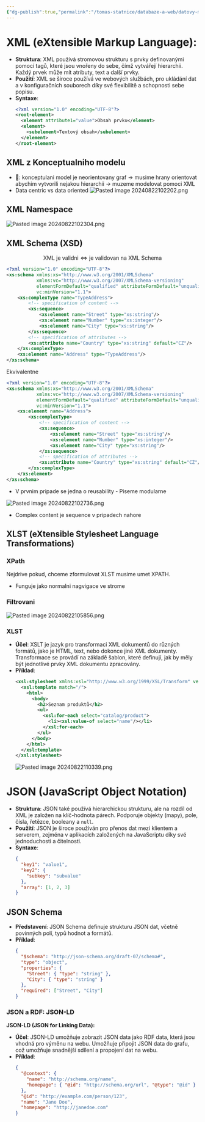 ```yaml
---
{"dg-publish":true,"permalink":"/tomas-statnice/databaze-a-web/datovy-management/datove-formaty/hierarchicka-data/","tags":["databaze_a_web","datovy_management","tomas"],"noteIcon":""}
---
```


# XML (eXtensible Markup Language):
- **Struktura**: XML používá stromovou strukturu s prvky definovanými pomocí tagů, které jsou vnořeny do sebe, čímž vytvářejí hierarchii. Každý prvek může mít atributy, text a další prvky.
- **Použití**: XML se široce používá ve webových službách, pro ukládání dat a v konfiguračních souborech díky své flexibilitě a schopnosti sebe popisu.
- **Syntaxe**:
  ```xml
  <?xml version="1.0" encoding="UTF-8"?>
  <root-element>
    <element attribute1="value">Obsah prvku</element>
    <element>
      <subelement>Textový obsah</subelement>
    </element>
  </root-element>
  ```
## XML z Konceptualniho modelu
- 👀: konceptulani model je neorientovany graf -> musime hrany orientovat abychim vytvorili nejakou hierarchii -> muzeme modelovat pomoci XML
- Data centric vs data oriented
![Pasted image 20240822102202.png](/img/user/assets/img/Pasted%20image%2020240822102202.png)
## XML Namespace
![Pasted image 20240822102304.png](/img/user/assets/img/Pasted%20image%2020240822102304.png)
## XML Schema (XSD)
$$\text{XML je validni} \Leftrightarrow \text{je validovan na XML Schema} $$
```xml
<?xml version="1.0" encoding="UTF-8"?>
<xs:schema xmlns:xs="http://www.w3.org/2001/XMLSchema"
           xmlns:vc="http://www.w3.org/2007/XMLSchema-versioning"
           elementFormDefault="qualified" attributeFormDefault="unqualified"
           vc:minVersion="1.1">
    <xs:complexType name="TypeAddress">
        <!-- specification of content -->
        <xs:sequence>
            <xs:element name="Street" type="xs:string"/>
            <xs:element name="Number" type="xs:integer"/>
            <xs:element name="City" type="xs:string"/>
        </xs:sequence>
        <!-- specification of attributes -->
        <xs:attribute name="Country" type="xs:string" default="CZ"/>
    </xs:complexType>
    <xs:element name="Address" type="TypeAddress"/>
</xs:schema>
```
Ekvivalentne
```xml
<?xml version="1.0" encoding="UTF-8"?>
<xs:schema xmlns:xs="http://www.w3.org/2001/XMLSchema"
           xmlns:vc="http://www.w3.org/2007/XMLSchema-versioning"
           elementFormDefault="qualified" attributeFormDefault="unqualified"
           vc:minVersion="1.1">
    <xs:element name="Address">
	    <xs:complexType>
	        <!-- specification of content -->
	        <xs:sequence>
	            <xs:element name="Street" type="xs:string"/>
	            <xs:element name="Number" type="xs:integer"/>
	            <xs:element name="City" type="xs:string"/>
	        </xs:sequence>
	        <!-- specification of attributes -->
	        <xs:attribute name="Country" type="xs:string" default="CZ"/>
	    </xs:complexType>
    </xs:element>
</xs:schema>
```

- V prvnim pripade se jedna o reusability - Piseme modularne

![Pasted image 20240822102736.png](/img/user/assets/img/Pasted%20image%2020240822102736.png)
- Complex content je sequence v pripadech nahore
## XLST  (eXtensible Stylesheet Language Transformations)
### XPath
Nejdrive pokud, chceme zformulovat XLST musime umet XPATH.
- Funguje jako normalni nagvigace ve strome
### Filtrovani
![Pasted image 20240822105856.png](/img/user/assets/img/Pasted%20image%2020240822105856.png)
### XLST
- **Účel**: XSLT je jazyk pro transformaci XML dokumentů do různých formátů, jako je HTML, text, nebo dokonce jiné XML dokumenty. Transformace se provádí na základě šablon, které definují, jak by měly být jednotlivé prvky XML dokumentu zpracovány.
- **Příklad**:
  ```xml
  <xsl:stylesheet xmlns:xsl="http://www.w3.org/1999/XSL/Transform" version="1.0">
    <xsl:template match="/">
      <html>
        <body>
          <h2>Seznam produktů</h2>
          <ul>
            <xsl:for-each select="catalog/product">
              <li><xsl:value-of select="name"/></li>
            </xsl:for-each>
          </ul>
        </body>
      </html>
    </xsl:template>
  </xsl:stylesheet>
  ```
  ![Pasted image 20240822110339.png](/img/user/assets/img/Pasted%20image%2020240822110339.png)
# JSON (JavaScript Object Notation)
- **Struktura**: JSON také používá hierarchickou strukturu, ale na rozdíl od XML je založen na klíč-hodnota párech. Podporuje objekty (mapy), pole, čísla, řetězce, booleany a `null`.
- **Použití**: JSON je široce používán pro přenos dat mezi klientem a serverem, zejména v aplikacích založených na JavaScriptu díky své jednoduchosti a čitelnosti.
- **Syntaxe**:
  ```json
  {
    "key1": "value1",
    "key2": {
      "subkey": "subvalue"
    },
    "array": [1, 2, 3]
  }
  ```

## JSON Schema
- **Představení**: JSON Schema definuje strukturu JSON dat, včetně povinných polí, typů hodnot a formátů.
- **Příklad**:
  ```json
  {
    "$schema": "http://json-schema.org/draft-07/schema#",
    "type": "object",
    "properties": {
      "Street": { "type": "string" },
      "City": { "type": "string" }
    },
    "required": ["Street", "City"]
  }
  ```

### JSON a RDF: JSON-LD

**JSON-LD (JSON for Linking Data):**
- **Účel**: JSON-LD umožňuje zobrazit JSON data jako RDF data, která jsou vhodná pro výměnu na webu. Umožňuje připojit JSON data do grafu, což umožňuje snadnější sdílení a propojení dat na webu.
- **Příklad**:
  ```json
  {
    "@context": {
      "name": "http://schema.org/name",
      "homepage": { "@id": "http://schema.org/url", "@type": "@id" }
    },
    "@id": "http://example.com/person/123",
    "name": "Jane Doe",
    "homepage": "http://janedoe.com"
  }
  ```

